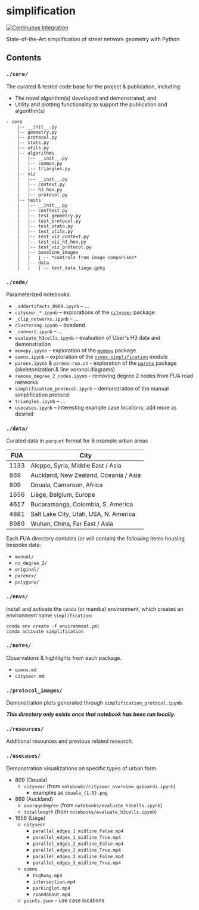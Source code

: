 # simplification

[![Continuous Integration](https://github.com/uscuni/simplification/actions/workflows/testing.yml/badge.svg)](https://github.com/uscuni/simplification/actions/workflows/testing.yml)

State-of-the-Art simplification of street network geometry with Python

## Contents

### `./core/`

The curated & tested code base for the project & publication, including:

* The novel algorithm(s) developed and demonstrated; and
* Utility and plotting functionality to support the publication and algorithm(s)

```
- core
    |-- __init__.py
    |-- geometry.py
    |-- protocol.py
    |-- stats.py
    |-- utils.py
    |-- algorithms
    |   |-- __init__.py
    |   |-- common.py
    |   |-- triangles.py
    |-- viz
    |   |-- __init__.py
    |   |-- context.py
    |   |-- h3_hex.py
    |   |-- protocol.py
    |-- tests
    |   |-- __init__.py
    |   |-- conftest.py
    |   |-- test_geometry.py
    |   |-- test_protocol.py
    |   |-- test_stats.py
    |   |-- test_utils.py
    |   |-- test_viz_context.py
    |   |-- test_viz_h3_hex.py
    |   |-- test_viz_protocol.py
    |   |-- baseline_images
    |   |   | -- *controls from image comparison*
    |   |-- data
    |   |   | -- test_data_liege.gpkg
```

### `./code/`

Parameterized notebooks.

* `_addartifacts_8989.ipynb` – ...
* `cityseer_*.ipynb` – explorations of the [`cityseer`](https://github.com/benchmark-urbanism/cityseer-api) package
* `_clip_networks.ipynb` – ...
* `clustering.ipynb` – deadend
* `_convert.ipynb` – ...
* `evaluate_h3cells.ipynb` – evaluation of Uber's H3 data and demonstration
* `momepy.ipynb` – exploration of the [`momepy`](https://github.com/pysal/momepy) package
* `osmnx.ipynb` – exploration of the [`osmnx.simplification`](https://github.com/gboeing/osmnx/blob/main/osmnx/simplification.py) module
* `parenx.ipynb` & `parenx-run.sh` - exploration of the [`parenx`](https://github.com/anisotropi4/parenx) package (skeletonization & line voronoi diagrams)
* `remove_degree_2_nodes.ipynb` - removing degree 2 nodes from FUA road networks
* `simplification_protocol.ipynb` – demonstration of the manual simplification protocol
* `triangles.ipynb` – ...
* `usecases.ipynb` – interesting example case locations; add more as desired

### `./data/`

Curated data in `parquet` format for 6 example urban areas

| FUA  | City                                   |
| ---  | ---                                    |
| 1133 | Aleppo, Syria, Middle East / Asia      |
| 869  | Auckland, New Zealand, Oceania / Asia  |
| 809  | Douala, Cameroon, Africa               |
| 1656 | Liège, Belgium, Europe                 |
| 4617 | Bucaramanga, Colombia, S. America      |
| 4881 | Salt Lake City, Utah, USA, N. America  |
| 8989 | Wuhan, China, Far East / Asia          |


Each FUA directory contains (or will contain) the following items housing bespoke data:
* `manual/`
* `no_degree_2/`
* `original/`
* `parenex/`
* `polygons/`

### `./envs/`

Install and activate the `conda` (or mamba) environment, which creates an environment name `simplification`:

```
conda env create -f environment.yml
conda activate simplification
```

### `./notes/`

Observations & hightlights from each package.

* `osmnx.md`
* `cityseer.md`

### `./protocol_images/`

Demonstration plots generated through `simplification_protocol.ipynb`.

***This directory only exists once that notebook has been run locally.***

### `./resources/`

Additional resources and previous related research.

### `./usecases/`

Demonstration visualizations on specific types of urban form.

* 809 (Douala)
  * `cityseer` (from `notebooks/cityseer_overview_gaboardi.ipynb`)
    * examples as `douala_{1-5}.png`
* 869 (Auckland)
  * `averagedegree` (from `notebooks/evaluate_h3cells.ipynb`)
  * `totallength` (from `notebooks/evaluate_h3cells.ipynb`)
* 1656 (Liège)
  * `cityseer`
    * `parallel_edges_1_midline_False.mp4`
    * `parallel_edges_1_midline_True.mp4`
    * `parallel_edges_2_midline_False.mp4`
    * `parallel_edges_2_midline_True.mp4`
    * `parallel_edges_3_midline_False.mp4`
    * `parallel_edges_3_midline_True.mp4`
  * `osmnx`
    * `highway.mp4`
    * `intersection.mp4`
    * `parkinglot.mp4`
    * `roandabout.mp4`
  * `points.json` - use case locations
